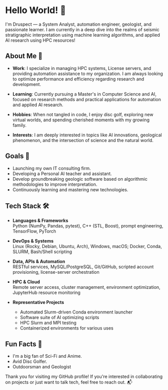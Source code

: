# Hello World! 👋

I'm Druspect — a System Analyst, automation engineer, geologist, and passionate learner. I am currently in a deep dive into the realms of seismic stratigraphic interpretation using machine learning algorithms, and applied AI research using HPC resources!

## About Me 🚀

- **Work**: I specialize in managing HPC systems, License servers, and providing automation assistance to my organization. I am always looking to optimize performance and efficiency regarding research and development.
  
- **Learning**: Currently pursuing a Master's in Computer Science and AI, focused on research methods and practical applications for automation and applied AI research.
  
- **Hobbies**: When not tangled in code, I enjoy disc golf, exploring new virtual worlds, and spending cherished moments with my growing family.
  
- **Interests**: I am deeply interested in topics like AI innovations, geological phenomenon, and the intersection of science and the natural world.

## Goals 🎯

- Launching my own IT consulting firm.
- Developing a Personal AI teacher and assistant.
- Develop groundbreaking geologic software based on algorithmic methodologies to improve interpretation.
- Continuously learning and mastering new technologies.

## Tech Stack 🛠️

- **Languages & Frameworks**  
  Python (NumPy, Pandas, pytest), C++ (STL, Boost), prompt engineering, TensorFlow, PyTorch

- **DevOps & Systems**  
  Linux (Rocky, Debian, Ubuntu, Arch), Windows, macOS; Docker, Conda, SLURM, Bash/Shell scripting

- **Data, APIs & Automation**  
  RESTful services, MySQL/PostgreSQL, Git/GitHub, scripted account provisioning, license-server orchestration

- **HPC & Cloud**  
  Remote server access, cluster management, environment optimization, JupyterHub resource monitoring

- **Representative Projects**  
  - Automated Slurm-driven Conda environment launcher
  - Software suite of AI optimizing scripts
  - HPC Slurm and MPI testing
  - Containerized environments for various uses 

## Fun Facts 🌟

- I'm a big fan of Sci-Fi and Anime.
- Avid Disc Golfer.
- Outdoorsman and Geologist


Thank you for visiting my GitHub profile! If you're interested in collaborating on projects or just want to talk tech, feel free to reach out. 📬
